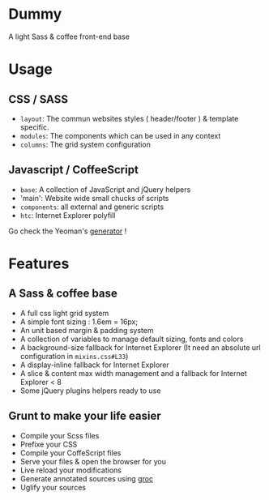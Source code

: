 # Dummy

A light Sass &amp; coffee front-end base


# Usage

## CSS / SASS
- `layout`: The commun websites styles ( header/footer ) & template specific.
- `modules`: The components which can be used in any context
- `columns`: The grid system configuration

## Javascript / CoffeeScript
- `base`: A collection of JavaScript and jQuery helpers
- 'main': Website wide small chucks of scripts
- `components`: all external and generic scripts
- `htc`: Internet Explorer polyfill


Go check the Yeoman's [generator](https://github.com/Inouit/generator-dummy) !

# Features

## A Sass & coffee base
- A full css light grid system
- A simple font sizing : 1.6em = 16px;
- An unit based margin & padding system
- A collection of variables to manage default sizing, fonts and colors
- A background-size fallback for Internet Explorer (It need an absolute url configuration in `mixins.css#L33`)
- A display-inline fallback for Internet Explorer
- A slice & content max width management and a fallback for Internet Explorer < 8
- Some jQuery plugins helpers ready to use

## Grunt to make your life easier

- Compile your Scss files
- Prefixe your CSS
- Compile your CoffeScript files
- Serve your files & open the browser for you
- Live reload your modifications
- Generate annotated sources using [groc](https://github.com/nevir/groc)
- Uglify your sources